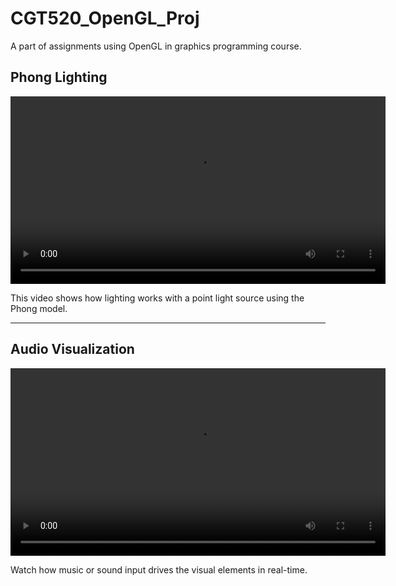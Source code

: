 # CGT520_OpenGL_Proj
A part of assignments using OpenGL in graphics programming course.

## Phong Lighting

<video src="video/phong.mp4" width="600" controls></video>

This video shows how lighting works with a point light source using the Phong model.

---

## Audio Visualization

<video src="video/AudioVis.mp4" width="600" controls></video>

Watch how music or sound input drives the visual elements in real-time.
